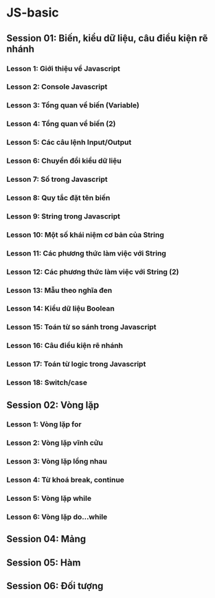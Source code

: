 # JS-basic

## Session 01: Biến, kiểu dữ liệu, câu điều kiện rẽ nhánh


### Lesson 1: Giới thiệu về Javascript

### Lesson 2: Console Javascript

### Lesson 3: Tổng quan về biến (Variable)

### Lesson 4: Tổng quan về biến (2)

### Lesson 5: Các câu lệnh Input/Output

### Lesson 6: Chuyển đổi kiểu dữ liệu

### Lesson 7: Số trong Javascript

### Lesson 8: Quy tắc đặt tên biến

### Lesson 9: String trong Javascript

### Lesson 10: Một số khái niệm cơ bản của String

### Lesson 11: Các phương thức làm việc với String

### Lesson 12: Các phương thức làm việc với String (2)

### Lesson 13: Mẫu theo nghĩa đen

### Lesson 14: Kiểu dữ liệu Boolean

### Lesson 15: Toán từ so sánh trong Javascript

### Lesson 16: Câu điều kiện rẽ nhánh

### Lesson 17: Toán từ logic trong Javascript

### Lesson 18: Switch/case

## Session 02: Vòng lặp

### Lesson 1: Vòng lặp for

### Lesson 2: Vòng lặp vĩnh cửu

### Lesson 3: Vòng lặp lồng nhau

### Lesson 4: Từ khoá break, continue

### Lesson 5: Vòng lặp while

### Lesson 6: Vòng lặp do...while

## Session 04: Mảng

## Session 05: Hàm

## Session 06: Đối tượng
